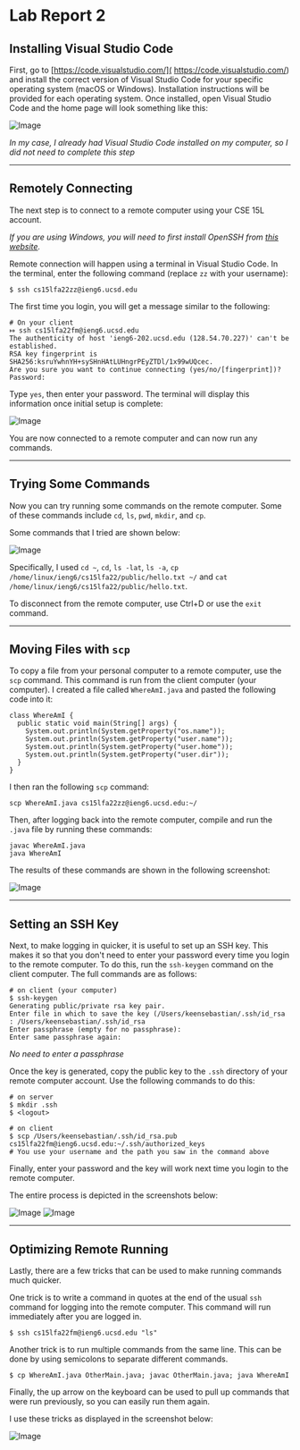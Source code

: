 # **Lab Report 2**

## **Installing Visual Studio Code**
First, go to [https://code.visualstudio.com/]( https://code.visualstudio.com/) and install the correct version of Visual Studio Code for your specific operating system (macOS or Windows). Installation instructions will be provided for each operating system.
Once installed, open Visual Studio Code and the home page will look something like this:

![Image](ScreenShot2022-09-29.png)

*In my case, I already had Visual Studio Code installed on my computer, so I did not need to complete this step*

---

## **Remotely Connecting**
The next step is to connect to a remote computer using your CSE 15L account.

*If you are using Windows, you will need to first install OpenSSH from [this website](https://docs.microsoft.com/en-us/windows-server/administration/openssh/openssh_install_firstuse).*

Remote connection will happen using a terminal in Visual Studio Code. In the terminal, enter the following command (replace  `zz` with your username):

```
$ ssh cs15lfa22zz@ieng6.ucsd.edu
```

The first time you login, you will get a message similar to the following:

```
# On your client
⤇ ssh cs15lfa22fm@ieng6.ucsd.edu
The authenticity of host 'ieng6-202.ucsd.edu (128.54.70.227)' can't be established.
RSA key fingerprint is SHA256:ksruYwhnYH+sySHnHAtLUHngrPEyZTDl/1x99wUQcec.
Are you sure you want to continue connecting (yes/no/[fingerprint])? 
Password:
```

Type `yes`, then enter your password. The terminal will display this information once initial setup is complete:

![Image](ScreenShot2022-09-30.png)

You are now connected to a remote computer and can now run any commands.

---

## **Trying Some Commands**
Now you can try running some commands on the remote computer. Some of these commands include `cd`, `ls`, `pwd`, `mkdir`, and `cp`.

Some commands that I tried are shown below:

![Image](ScreenShot2022-09-30(1).png)

Specifically, I used `cd ~`, `cd`, `ls -lat`, `ls -a`,
`cp /home/linux/ieng6/cs15lfa22/public/hello.txt ~/` and
`cat /home/linux/ieng6/cs15lfa22/public/hello.txt`.

To disconnect from the remote computer, use Ctrl+D or use the `exit` command.

---

## **Moving Files with `scp`**
To copy a file from your personal computer to a remote computer, use the `scp` command. This command is run from the client computer (your computer). I created a file called `WhereAmI.java` and pasted the following code into it:

```
class WhereAmI {
  public static void main(String[] args) {
    System.out.println(System.getProperty("os.name"));
    System.out.println(System.getProperty("user.name"));
    System.out.println(System.getProperty("user.home"));
    System.out.println(System.getProperty("user.dir"));
  }
}
```

I then ran the following `scp` command:

`scp WhereAmI.java cs15lfa22zz@ieng6.ucsd.edu:~/`

Then, after logging back into the remote computer, compile and run the `.java` file by running these commands:

```
javac WhereAmI.java
java WhereAmI
```

The results of these commands are shown in the following screenshot:

![Image](ScreenShot2022-09-29(1).png)

---

## **Setting an SSH Key**
Next, to make logging in quicker, it is useful to set up an SSH key. This makes it so that you don't need to enter your password every time you login to the remote computer. To do this, run the `ssh-keygen` command on the client computer. The full commands are as follows:

```
# on client (your computer)
$ ssh-keygen
Generating public/private rsa key pair.
Enter file in which to save the key (/Users/keensebastian/.ssh/id_rsa : /Users/keensebastian/.ssh/id_rsa
Enter passphrase (empty for no passphrase): 
Enter same passphrase again:
```

*No need to enter a passphrase*

Once the key is generated, copy the public key to the `.ssh` directory of your remote computer account. Use the following commands to do this:

```
# on server
$ mkdir .ssh
$ <logout>
```

```
# on client
$ scp /Users/keensebastian/.ssh/id_rsa.pub cs15lfa22fm@ieng6.ucsd.edu:~/.ssh/authorized_keys
# You use your username and the path you saw in the command above
```

Finally, enter your password and the key will work next time you login to the remote computer.

The entire process is depicted in the screenshots below:

![Image](ScreenShot2022-09-30(2).png)
![Image](ScreenShot2022-09-30(3).png)

---

## **Optimizing Remote Running**
Lastly, there are a few tricks that can be used to make running commands much quicker.

One trick is to write a command in quotes at the end of the usual `ssh` command for logging into the remote computer. This command will run immediately after you are logged in.

```
$ ssh cs15lfa22fm@ieng6.ucsd.edu "ls"
```

Another trick is to run multiple commands from the same line. This can be done by using semicolons to separate different commands.

```
$ cp WhereAmI.java OtherMain.java; javac OtherMain.java; java WhereAmI
```

Finally, the up arrow on the keyboard can be used to pull up commands that were run previously, so you can easily run them again.

I use these tricks as displayed in the screenshot below:

![Image](ScreenShot2022-09-30(4).png)